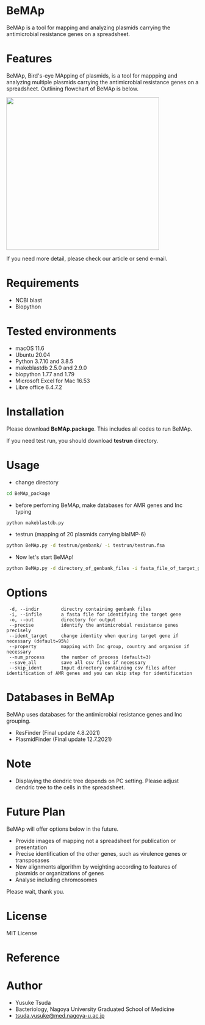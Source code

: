 # BeMAp
BeMAp is a tool for mapping and analyzing plasmids carrying the antimicrobial resistance genes on a spreadsheet.

# Features
BeMAp, Bird's-eye MApping of plasmids, is a tool for mappping and analyzing multiple plasmids carrying the antimicrobial resistance genes on a spreadsheet.
Outlining flowchart of BeMAp is below.

<img src="https://user-images.githubusercontent.com/89430651/138423530-dfa53397-c8b3-4dca-aa56-9d4c8f7a6fed.png" width="400">

If you need more detail, please check our article or send e-mail.


# Requirements 
* NCBI blast
* Biopython

# Tested environments
* macOS 11.6
* Ubuntu 20.04
* Python 3.7.10 and 3.8.5
* makeblastdb 2.5.0 and 2.9.0
* biopython 1.77 and 1.79
* Microsoft Excel for Mac 16.53
* Libre office 6.4.7.2

# Installation
Please download **BeMAp.package**. This includes all codes to run BeMAp.

If you need test run, you should download **testrun** directory.

# Usage
* change directory
```bash
cd BeMAp_package
```

* before perfoming BeMAp, make databases for AMR genes and Inc typing
```bash
python makeblastdb.py
```

* testrun (mapping of 20 plasmids carrying blaIMP-6)
```bash
python BeMAp.py -d testrun/genbank/ -i testrun/testrun.fsa
```

* Now let's start BeMAp!
```bash
python BeMAp.py -d directory_of_genbank_files -i fasta_file_of_target_gene
```

# Options
```
 -d, --indir        directry containing genbank files 
 -i, --infile       a fasta file for identifying the target gene 
 -o, --out          directory for output 
 --precise          identify the antimicrobial resistance genes precisely 
 --ident_target     change identity when quering target gene if necessary (default=95%) 
 --property         mapping with Inc group, country and organism if necessary 
 --num_process      the number of process (default=3) 
 --save_all         save all csv files if necessary 
 --skip_ident       Input directory containing csv files after identification of AMR genes and you can skip step for identification 
```

# Databases in BeMAp
BeMAp uses databases for the antimicrobial resistance genes and Inc grouping.
* ResFinder (Final update 4.8.2021)
* PlasmidFinder (Final update 12.7.2021)

# Note
* Displaying the dendric tree depends on PC setting. Please adjust dendric tree to the cells in the spreadsheet.

# Future Plan
BeMAp will offer options below in the future.

* Provide images of mapping not a spreadsheet for publication or presentation
* Precise identification of the other genes, such as virulence genes or transposases
* New alignments algorithm by weighting according to features of plasmids or organizations of genes
* Analyse including chromosomes

Please wait, thank you.

# License
MIT License

# Reference


# Author
* Yusuke Tsuda
* Bacteriology, Nagoya University Graduated School of Medicine
* tsuda.yusuke@med.nagoya-u.ac.jp
